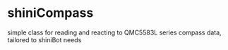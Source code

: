 # shiniCompass
simple class for reading and reacting to QMC5583L series compass data, tailored to shiniBot needs 
